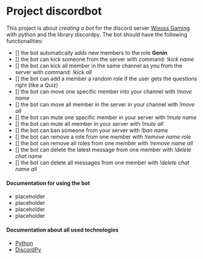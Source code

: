 # Project discordbot

This project is about *creating a bot* for the discord server [Wixoss Gaming](https://discord.gg/sgzNMyRduF) with python and the library discordpy. The bot should have the following functionalities:

- [] the bot automatically adds new members to the role **Genin** 
- [] the bot can kick someone from the server with command: *!kick name*
- [] the bot can kick all member in the same channel as you from the server with command: *!kick all*
- [] the bot can add a member a random role if the user gets the questions right (like a Quiz)
- [] the bot can move one specific member into your channel with *!move name*
- [] the bot can move all member in the server in your channel with *!move all*
- [] the bot can mute one specific member in your server with *!mute name*
- [] the bot can mute all member in your server with *!mute all*
- [] the bot can ban someone from your server with *!ban name*
- [] the bot can remove a role from one member with *!remove name role*
- [] the bot can remove all roles from one member with *!remove name all*
- [] the bot can delete the latest message from one member with *!delete chat name*
- [] the bot can delete all messages from one member with *!delete chat name all*

#### Documentation for using the bot
* placeholder
* placeholder
* placeholder
* placeholder

#### Documentation about all used technologies
* [Python](https://docs.python.org/3/) 
* [DiscordPy](https://discordpy.readthedocs.io/en/latest/intro.html)